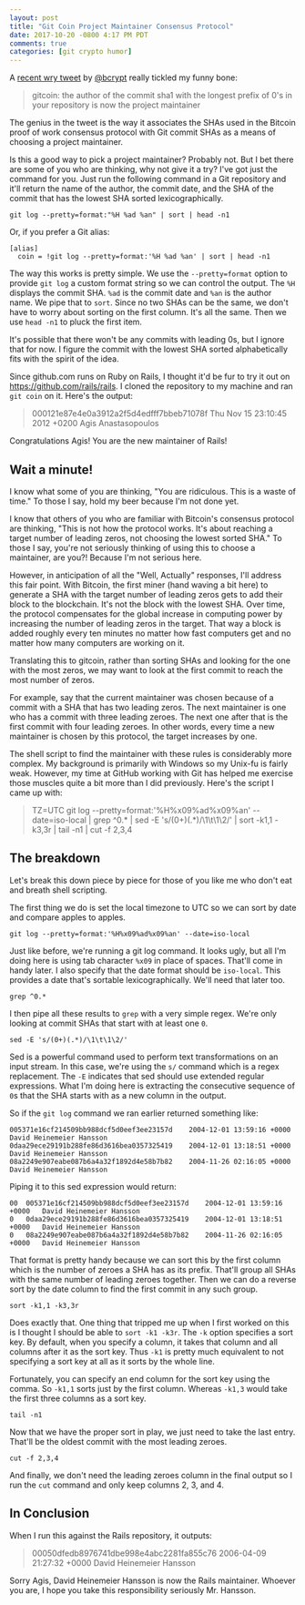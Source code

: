 ```yaml
---
layout: post
title: "Git Coin Project Maintainer Consensus Protocol"
date: 2017-10-20 -0800 4:17 PM PDT
comments: true
categories: [git crypto humor]
---
```


A [recent wry tweet](https://twitter.com/bcrypt/status/918222753500508160) by [@bcrypt](https://twitter.com/bcrypt/) really tickled my funny bone:

> gitcoin: the author of the commit sha1 with the longest prefix of 0's in your repository is now the project maintainer

The genius in the tweet is the way it associates the SHAs used in the Bitcoin proof of work consensus protocol with Git commit SHAs as a means of choosing a project maintainer.

Is this a good way to pick a project maintainer? Probably not. But I bet there are some of you who are thinking, why not give it a try? I've got just the command for you. Just run the following command in a Git repository and it'll return the name of the author, the commit date, and the SHA of the commit that has the lowest SHA sorted lexicographically.

```
git log --pretty=format:"%H %ad %an" | sort | head -n1
```

Or, if you prefer a Git alias:

```
[alias]
  coin = !git log --pretty=format:'%H %ad %an' | sort | head -n1
```

The way this works is pretty simple. We use the `--pretty=format` option to provide `git log` a custom format string so we can control the output. The `%H` displays the commit SHA. `%ad` is the commit date and `%an` is the author name. We pipe that to `sort`. Since no two SHAs can be the same, we don't have to worry about sorting on the first column. It's all the same. Then we use `head -n1` to pluck the first item.

It's possible that there won't be any commits with leading 0s, but I ignore that for now. I figure the commit with the lowest SHA sorted alphabetically fits with the spirit of the idea.

Since github.com runs on Ruby on Rails, I thought it'd be fur to try it out on https://github.com/rails/rails. I cloned the repository to my machine and ran `git coin` on it. Here's the output:

> 000121e87e4e0a3912a2f5d4edfff7bbeb71078f Thu Nov 15 23:10:45 2012 +0200 Agis Anastasopoulos

Congratulations Agis! You are the new maintainer of Rails!

## Wait a minute!

I know what some of you are thinking, "You are ridiculous. This is a waste of time." To those I say, hold my beer because I'm not done yet.

I know that others of you who are familiar with Bitcoin's consensus protocol are thinking, "This is not how the protocol works. It's about reaching a target number of leading zeros, not choosing the lowest sorted SHA." To those I say, you're not seriously thinking of using this to choose a maintainer, are you?! Because I'm not serious here.

However, in anticipation of all the "Well, Actually" responses, I'll address this fair point. With Bitcoin, the first miner (hand waving a bit here) to generate a SHA with the target number of leading zeros gets to add their block to the blockchain. It's not the block with the lowest SHA. Over time, the protocol compensates for the global increase in computing power by increasing the number of leading zeros in the target. That way a block is added roughly every ten minutes no matter how fast computers get and no matter how many computers are working on it.

Translating this to gitcoin, rather than sorting SHAs and looking for the one with the most zeros, we may want to look at the first commit to reach the most number of zeros.

For example, say that the current maintainer was chosen because of a commit with a SHA that has two leading zeros. The next maintainer is one who has a commit with three leading zeroes. The next one after that is the first commit with four leading zeroes. In other words, every time a new maintainer is chosen by this protocol, the target increases by one.

The shell script to find the maintainer with these rules is considerably more complex. My background is primarily with Windows so my Unix-fu is fairly weak. However, my time at GitHub working with Git has helped me exercise those muscles quite a bit more than I did previously. Here's the script I came up with:

> TZ=UTC git log --pretty=format:'%H%x09%ad%x09%an' --date=iso-local | grep ^0.* | sed -E 's/(0+)(.*)/\1\t\1\2/' | sort -k1,1 -k3,3r | tail -n1 | cut -f 2,3,4

## The breakdown

Let's break this down piece by piece for those of you like me who don't eat and breath shell scripting.

The first thing we do is set the local timezone to UTC so we can sort by date and compare apples to apples.

`git log --pretty=format:'%H%x09%ad%x09%an' --date=iso-local`

Just like before, we're running a git log command. It looks ugly, but all I'm doing here is using tab character `%x09` in place of spaces. That'll come
in handy later. I also specify that the date format should be `iso-local`. This provides a date that's sortable lexicographically. We'll need that later too.

`grep ^0.*`

I then pipe all these results to `grep` with a very simple regex. We're only looking at commit SHAs that start with at least one `0`.

`sed -E 's/(0+)(.*)/\1\t\1\2/' `

Sed is a powerful command used to perform text transformations on an input stream. In this case, we're using the `s/` command which is a regex replacement. The `-E` indicates that sed should use extended regular expressions. What I'm doing here is extracting the consecutive sequence of `0`s that the SHA starts with as a new column in the output.

So if the `git log` command we ran earlier returned something like:

```
005371e16cf214509bb988dcf5d0eef3ee23157d	2004-12-01 13:59:16 +0000	David Heinemeier Hansson
0daa29ece29191b288fe86d3616bea0357325419	2004-12-01 13:18:51 +0000	David Heinemeier Hansson
08a2249e907eabe087b6a4a32f1892d4e58b7b82	2004-11-26 02:16:05 +0000	David Heinemeier Hansson
```

Piping it to this sed expression would return:

```
00	005371e16cf214509bb988dcf5d0eef3ee23157d	2004-12-01 13:59:16 +0000	David Heinemeier Hansson
0	0daa29ece29191b288fe86d3616bea0357325419	2004-12-01 13:18:51 +0000	David Heinemeier Hansson
0	08a2249e907eabe087b6a4a32f1892d4e58b7b82	2004-11-26 02:16:05 +0000	David Heinemeier Hansson
```

That format is pretty handy because we can sort this by the first column which is the number of zeroes a SHA has as its prefix. That'll group all SHAs with the same number of leading zeroes together. Then we can do a reverse sort by the date column to find the first commit in any such group.

`sort -k1,1 -k3,3r`

Does exactly that. One thing that tripped me up when I first worked on this is I thought I should be able to `sort -k1 -k3r`. The `-k` option specifies a sort key. By default, when you specify a column, it takes that column and all columns after it as the sort key. Thus `-k1` is pretty much equivalent to not specifying a sort key at all as it sorts by the whole line.

Fortunately, you can specify an end column for the sort key using the comma. So `-k1,1` sorts just by the first column. Whereas `-k1,3` would take the first three columns as a sort key.

`tail -n1`

Now that we have the proper sort in play, we just need to take the last entry. That'll be the oldest commit with the most leading zeroes.

`cut -f 2,3,4`

And finally, we don't need the leading zeroes column in the final output so I run the `cut` command and only keep columns 2, 3, and 4.

## In Conclusion

When I run this against the Rails repository, it outputs:

> 00050dfedb8976741dbe998e4abc2281fa855c76	2006-04-09 21:27:32 +0000	David Heinemeier Hansson

Sorry Agis, David Heinemeier Hansson is now the Rails maintainer. Whoever you are, I hope you take this responsibility seriously Mr. Hansson.

